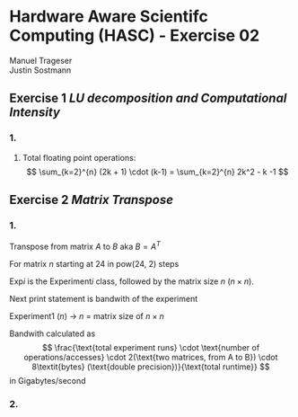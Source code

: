 # Hardware Aware Scientifc Computing (HASC) - Exercise 02
Manuel Trageser  
Justin Sostmann  

## Exercise 1 *LU decomposition and Computational Intensity*
### 1.
1. Total floating point operations:
   $$
   \sum_{k=2}^{n} (2k + 1) \cdot (k-1) = \sum_{k=2}^{n} 2k^2 - k -1 
   $$


## Exercise 2 *Matrix Transpose*

### 1.
Transpose from matrix $A$ to $B$ aka $B = A^T$

For matrix $n$ starting at $24$ in pow($24$, 2) steps  

Exp$i$ is the Experiment$i$ class, followed by the matrix size $n$ ($n \times n$).  

Next print statement is bandwith of the experiment

Experiment1 ($n$)  -> $n$ = matrix size of $n \times n$

Bandwith calculated as 
$$
\frac{\text{total experiment runs} \cdot \text{number of operations/accesses} \cdot 2(\text{two matrices, from A to B}) \cdot 8\textit{bytes} (\text{double precision})}{\text{total runtime}}
$$
in Gigabytes/second

### 2.



  <script type="text/javascript" src="http://cdn.mathjax.org/mathjax/latest/MathJax.js?config=TeX-AMS-MML_HTMLorMML"></script>
  <script type="text/x-mathjax-config">
      MathJax.Hub.Config({ tex2jax: {inlineMath: [['$', '$']]}, messageStyle: "none" });
  </script>